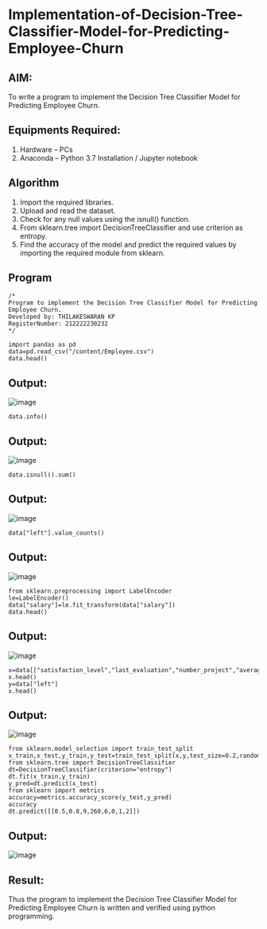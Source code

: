 # Implementation-of-Decision-Tree-Classifier-Model-for-Predicting-Employee-Churn

## AIM:
To write a program to implement the Decision Tree Classifier Model for Predicting Employee Churn.

## Equipments Required:
1. Hardware – PCs
2. Anaconda – Python 3.7 Installation / Jupyter notebook

## Algorithm
1. Import the required libraries.
2. Upload and read the dataset.
3. Check for any null values using the isnull() function.
4. From sklearn.tree import DecisionTreeClassifier and use criterion as entropy.
5. Find the accuracy of the model and predict the required values by importing the required module from sklearn. 

## Program
```
/*
Program to implement the Decision Tree Classifier Model for Predicting Employee Churn.
Developed by: THILAKESWARAN KP
RegisterNumber: 212222230232
*/
```
```
import pandas as pd
data=pd.read_csv("/content/Employee.csv")
data.head()
```
## Output:
![image](https://github.com/user-attachments/assets/3c33b9db-ea7b-4875-bb9f-b596e0b03801)

```
data.info()
```
## Output:
![image](https://github.com/user-attachments/assets/06b6b024-8e23-4e3a-baa0-452a245b8c0c)
```
data.isnull().sum()
```
## Output:
![image](https://github.com/user-attachments/assets/7a86b95e-2014-47b6-860d-c0121db1a4ba)
```
data["left"].value_counts()
```
## Output:
![image](https://github.com/user-attachments/assets/144f0232-b81f-4263-af37-10dfa87c8706)
```
from sklearn.preprocessing import LabelEncoder
le=LabelEncoder()
data["salary"]=le.fit_transform(data["salary"])
data.head()
```
## Output:
![image](https://github.com/user-attachments/assets/1c0ea34f-11fb-4f7f-84b1-78f5b5a67893)

```
x=data[["satisfaction_level","last_evaluation","number_project","average_montly_hours","time_spend_company","Work_accident","promotion_last_5years","salary"]]
x.head()
y=data["left"]
x.head()
```
## Output:
![image](https://github.com/user-attachments/assets/0b3596cf-f064-4914-bba8-e799922e6648)

```
from sklearn.model_selection import train_test_split
x_train,x_test,y_train,y_test=train_test_split(x,y,test_size=0.2,random_state=100)
from sklearn.tree import DecisionTreeClassifier
dt=DecisionTreeClassifier(criterion="entropy")
dt.fit(x_train,y_train)
y_pred=dt.predict(x_test)
from sklearn import metrics
accuracy=metrics.accuracy_score(y_test,y_pred)
accuracy
dt.predict([[0.5,0.8,9,260,6,0,1,2]])
```
## Output:
![image](https://github.com/user-attachments/assets/fd181bcb-24de-4ec5-929b-b8505613f5fa)



## Result:
Thus the program to implement the  Decision Tree Classifier Model for Predicting Employee Churn is written and verified using python programming.
